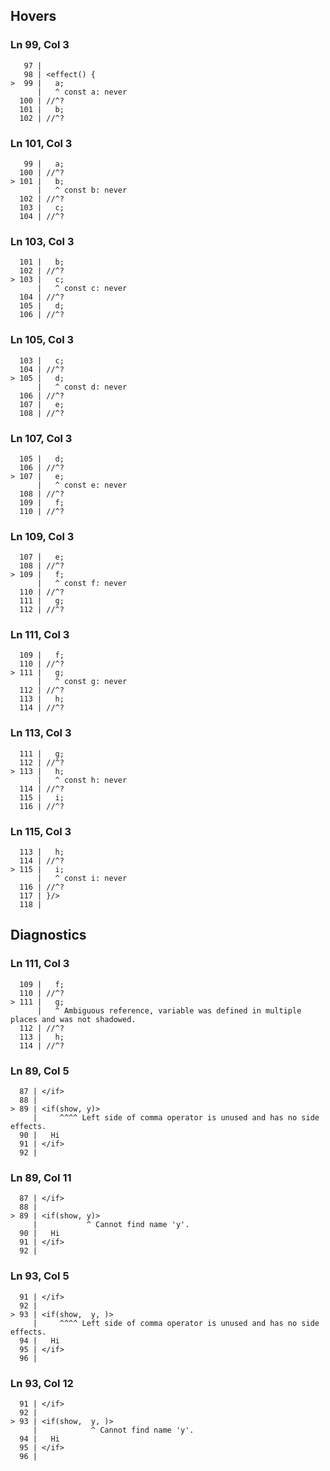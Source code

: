 ## Hovers
### Ln 99, Col 3
```marko
   97 |
   98 | <effect() {
>  99 |   a;
      |   ^ const a: never
  100 | //^?
  101 |   b;
  102 | //^?
```

### Ln 101, Col 3
```marko
   99 |   a;
  100 | //^?
> 101 |   b;
      |   ^ const b: never
  102 | //^?
  103 |   c;
  104 | //^?
```

### Ln 103, Col 3
```marko
  101 |   b;
  102 | //^?
> 103 |   c;
      |   ^ const c: never
  104 | //^?
  105 |   d;
  106 | //^?
```

### Ln 105, Col 3
```marko
  103 |   c;
  104 | //^?
> 105 |   d;
      |   ^ const d: never
  106 | //^?
  107 |   e;
  108 | //^?
```

### Ln 107, Col 3
```marko
  105 |   d;
  106 | //^?
> 107 |   e;
      |   ^ const e: never
  108 | //^?
  109 |   f;
  110 | //^?
```

### Ln 109, Col 3
```marko
  107 |   e;
  108 | //^?
> 109 |   f;
      |   ^ const f: never
  110 | //^?
  111 |   g;
  112 | //^?
```

### Ln 111, Col 3
```marko
  109 |   f;
  110 | //^?
> 111 |   g;
      |   ^ const g: never
  112 | //^?
  113 |   h;
  114 | //^?
```

### Ln 113, Col 3
```marko
  111 |   g;
  112 | //^?
> 113 |   h;
      |   ^ const h: never
  114 | //^?
  115 |   i;
  116 | //^?
```

### Ln 115, Col 3
```marko
  113 |   h;
  114 | //^?
> 115 |   i;
      |   ^ const i: never
  116 | //^?
  117 | }/>
  118 |
```

## Diagnostics
### Ln 111, Col 3
```marko
  109 |   f;
  110 | //^?
> 111 |   g;
      |   ^ Ambiguous reference, variable was defined in multiple places and was not shadowed.
  112 | //^?
  113 |   h;
  114 | //^?
```

### Ln 89, Col 5
```marko
  87 | </if>
  88 |
> 89 | <if(show, y)>
     |     ^^^^ Left side of comma operator is unused and has no side effects.
  90 |   Hi
  91 | </if>
  92 |
```

### Ln 89, Col 11
```marko
  87 | </if>
  88 |
> 89 | <if(show, y)>
     |           ^ Cannot find name 'y'.
  90 |   Hi
  91 | </if>
  92 |
```

### Ln 93, Col 5
```marko
  91 | </if>
  92 |
> 93 | <if(show,  y, )>
     |     ^^^^ Left side of comma operator is unused and has no side effects.
  94 |   Hi
  95 | </if>
  96 |
```

### Ln 93, Col 12
```marko
  91 | </if>
  92 |
> 93 | <if(show,  y, )>
     |            ^ Cannot find name 'y'.
  94 |   Hi
  95 | </if>
  96 |
```

